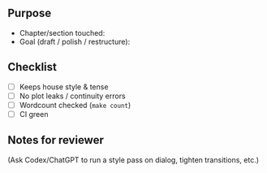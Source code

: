 ## Purpose
- Chapter/section touched:
- Goal (draft / polish / restructure):

## Checklist
- [ ] Keeps house style & tense
- [ ] No plot leaks / continuity errors
- [ ] Wordcount checked (`make count`)
- [ ] CI green

## Notes for reviewer
(Ask Codex/ChatGPT to run a style pass on dialog, tighten transitions, etc.)
